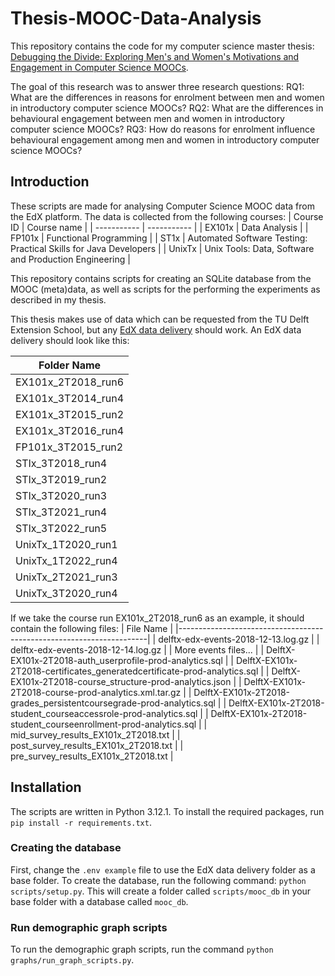 # Thesis-MOOC-Data-Analysis

This repository contains the code for my computer science master thesis: [Debugging the Divide: Exploring Men's and Women's Motivations and Engagement in Computer Science MOOCs](https://repository.tudelft.nl/record/uuid:f4aceeec-5947-4578-834c-4bb43288c91a).

The goal of this research was to answer three research questions:
RQ1: What are the differences in reasons for enrolment between men and women in introductory computer science MOOCs?
RQ2: What are the differences in behavioural engagement between men and women in introductory computer science MOOCs?
RQ3: How do reasons for enrolment influence behavioural engagement among men and women in introductory computer science MOOCs?

## Introduction

These scripts are made for analysing Computer Science MOOC data from the EdX platform. The data is collected from the following courses:
| Course ID | Course name |
| ----------- | ----------- |
| EX101x | Data Analysis |
| FP101x | Functional Programming |
| ST1x | Automated Software Testing: Practical Skills for Java Developers |
| UnixTx | Unix Tools: Data, Software and Production Engineering |

This repository contains scripts for creating an SQLite database from the MOOC (meta)data, as well as scripts for the performing the experiments as described in my thesis.

This thesis makes use of data which can be requested from the TU Delft Extension School, but any [EdX data delivery](https://edx.readthedocs.io/projects/devdata/en/latest/using/package.html) should work. An EdX data delivery should look like this:

| Folder Name        |
| ------------------ |
| EX101x_2T2018_run6 |
| EX101x_3T2014_run4 |
| EX101x_3T2015_run2 |
| EX101x_3T2016_run4 |
| FP101x_3T2015_run2 |
| STIx_3T2018_run4   |
| STIx_3T2019_run2   |
| STIx_3T2020_run3   |
| STIx_3T2021_run4   |
| STIx_3T2022_run5   |
| UnixTx_1T2020_run1 |
| UnixTx_1T2022_run4 |
| UnixTx_2T2021_run3 |
| UnixTx_3T2020_run4 |

If we take the course run EX101x_2T2018_run6 as an example, it should contain the following files:
| File Name |
|----------------------------------------------------------------------|
| delftx-edx-events-2018-12-13.log.gz |
| delftx-edx-events-2018-12-14.log.gz |
| More events files... |
| DelftX-EX101x-2T2018-auth_userprofile-prod-analytics.sql |
| DelftX-EX101x-2T2018-certificates_generatedcertificate-prod-analytics.sql |
| DelftX-EX101x-2T2018-course_structure-prod-analytics.json |
| DelftX-EX101x-2T2018-course-prod-analytics.xml.tar.gz |
| DelftX-EX101x-2T2018-grades_persistentcoursegrade-prod-analytics.sql |
| DelftX-EX101x-2T2018-student_courseaccessrole-prod-analytics.sql |
| DelftX-EX101x-2T2018-student_courseenrollment-prod-analytics.sql |
| mid_survey_results_EX101x_2T2018.txt |
| post_survey_results_EX101x_2T2018.txt |
| pre_survey_results_EX101x_2T2018.txt |

## Installation

The scripts are written in Python 3.12.1. To install the required packages, run `pip install -r requirements.txt`.

### Creating the database

First, change the `.env example` file to use the EdX data delivery folder as a base folder.
To create the database, run the following command: `python scripts/setup.py`. This will create a folder called `scripts/mooc_db` in your base folder with a database called `mooc_db`.

### Run demographic graph scripts

To run the demographic graph scripts, run the command `python graphs/run_graph_scripts.py`.

###
